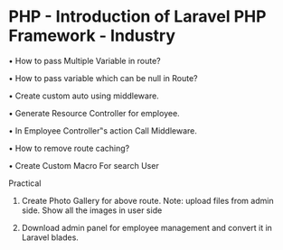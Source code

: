 # PHP - Introduction of Laravel PHP Framework - Industry

• How to pass Multiple Variable in route?

• How to pass variable which can be null in Route?

• Create custom auto using middleware.

• Generate Resource Controller for employee.

• In Employee Controller‟s action Call Middleware.

• How to remove route caching?

• Create Custom Macro For search User

Practical
1. Create Photo Gallery for above route.
Note: upload files from admin side. Show all the images in user side

3. Download admin panel for employee management and convert it in Laravel blades.
